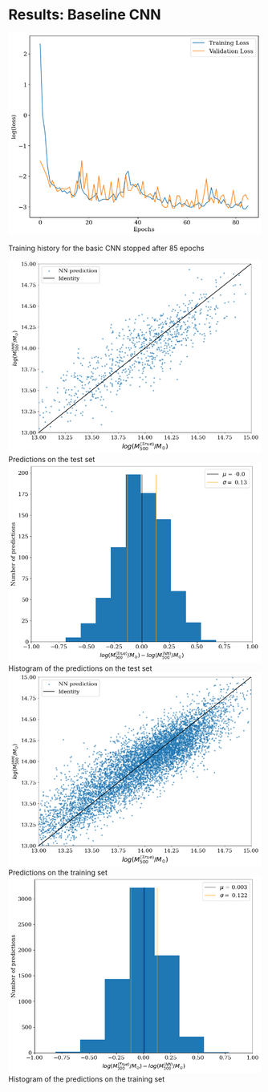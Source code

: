 # Results: Baseline CNN

<div class="grid grid-cols-2 justify-center justify-items-center items-start">

<div class="opacity-100">
<img src="/images/results/cnn/best_perf_historie.png" class="max-h-95 shadow-lg"/>
<p class="text-gray-500 font-italic text-sm">
Training history for the basic CNN stopped after 85 epochs
</p>
</div>
<div class="grid grid-cols-2 gap-2 ml-4 opacity-100">
<div>
<img src="/images/results/cnn/best_perf_test.png" class="max-h-40 shadow-lg"/>
<div class="text-gray-500 font-italic text-xs mt-3">
Predictions on the test set
</div>
</div>
<div>
<img src="/images/results/cnn/best_perf_test_hist.png" class="max-h-39.5 shadow-lg"/>
<div class="text-gray-500 font-italic text-xs mt-3">
Histogram of the predictions on the test set
</div>
</div>
<div>
<img src="/images/results/cnn/best_perf_train.png" class="max-h-40 shadow-lg"/>
<div class="text-gray-500 font-italic text-xs mt-3">
Predictions on the training set
</div>
</div>
<div>
<img src="/images/results/cnn/best_perf_train_hist.png" class="max-h-39.5 shadow-lg"/>
<div class="text-gray-500 font-italic text-xs mt-3">
Histogram of the predictions on the training set
</div>
</div>
</div>


</div>
